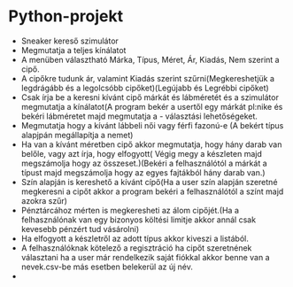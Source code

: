# Python-projekt
- Sneaker kereső szimulátor
- Megmutatja a teljes kínálatot 
- A menüben választható Márka, Típus, Méret, Ár, Kiadás, Nem szerint a cipő.
- A cipőkre tudunk ár, valamint Kiadás szerint szűrni(Megkereshetjük a legdrágább és a legolcsóbb cipőket)(Legújabb és Legrébbi cipőket)  
- Csak írja be a keresni kívánt cipő márkát és lábméretét és a szimulátor megmutatja a kínálatot(A program bekér a usertől egy márkát pl:nike és bekéri lábméretet majd megmutatja a - választási lehetőségeket. 
- Megmutatja hogy a kívánt lábbeli női vagy férfi fazonú-e (A bekért típus alapjpán megállapítja a nemet)  
- Ha van a kívánt méretben cipő akkor megmutatja, hogy hány darab van belőle, vagy azt írja, hogy elfogyott( Végig megy a készleten majd megszámolja hogy az összeset.)(Bekéri a felhasználótól a márkát a típust majd megszámolja hogy az egyes fajtákból hány darab van.)
- Szín alapján is kereshető a kívánt cípő(Ha a user szín alapján szeretné megkeresni a cipőt akkor a program bekéri a felhasználótól a színt majd azokra szűr) 
- Pénztárcához mérten is megkeresheti az álom cipőjét.(Ha a felhasználónak van egy bizonyos költési limitje akkor annál csak kevesebb pénzért tud vásárolni) 
- Ha elfogyott a készletről az adott típus akkor kiveszi a listából.
- A felhasználóknak kötelező a regisztráció ha cipőt szeretnének választani ha a user már rendelkezik saját fiókkal akkor benne van  a nevek.csv-be más esetben belekerül az új név. 
- 